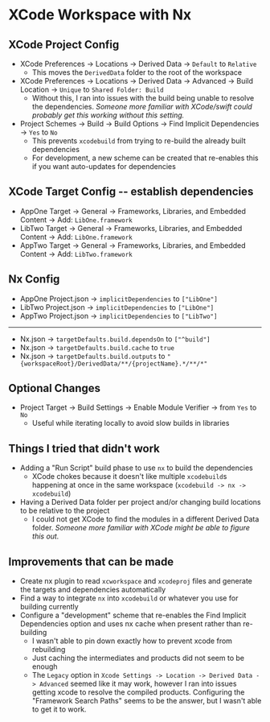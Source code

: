 # XCode Workspace with Nx

## XCode Project Config

- XCode Preferences -> Locations -> Derived Data -> `Default` to `Relative`
  - This moves the `DerivedData` folder to the root of the workspace
- XCode Preferences -> Locations -> Derived Data -> Advanced -> Build Location -> `Unique` to `Shared Folder: Build`
  - Without this, I ran into issues with the build being unable to resolve the dependencies.
    _Someone more familiar with XCode/swift could probably get this working without this setting._
- Project Schemes -> Build -> Build Options -> Find Implicit Dependencies -> `Yes` to `No`
  - This prevents `xcodebuild` from trying to re-build the already built dependencies
  - For development, a new scheme can be created that re-enables this if you want auto-updates for dependencies

## XCode Target Config -- establish dependencies

- AppOne Target -> General -> Frameworks, Libraries, and Embedded Content -> Add: `LibOne.framework`
- LibTwo Target -> General -> Frameworks, Libraries, and Embedded Content -> Add: `LibOne.framework`
- AppTwo Target -> General -> Frameworks, Libraries, and Embedded Content -> Add: `LibTwo.framework`

## Nx Config

- AppOne Project.json -> `implicitDependencies` to `["LibOne"]`
- LibTwo Project.json -> `implicitDependencies` to `["LibOne"]`
- AppTwo Project.json -> `implicitDependencies` to `["LibTwo"]`

---

- Nx.json -> `targetDefaults.build.dependsOn` to `["^build"]`
- Nx.json -> `targetDefaults.build.cache` to `true`
- Nx.json -> `targetDefaults.build.outputs` to `"{workspaceRoot}/DerivedData/**/{projectName}.*/**/*"`

## Optional Changes

- Project Target -> Build Settings -> Enable Module Verifier -> from `Yes` to `No`
  - Useful while iterating locally to avoid slow builds in libraries

## Things I tried that didn't work

- Adding a "Run Script" build phase to use `nx` to build the dependencies
  - XCode chokes because it doesn't like multiple `xcodebuild`s happening at once in the same workspace (`xcodebuild -> nx -> xcodebuild`)
- Having a Derived Data folder per project and/or changing build locations to be relative to the project
  - I could not get XCode to find the modules in a different Derived Data folder.
    _Someone more familiar with XCode might be able to figure this out._

## Improvements that can be made

- Create nx plugin to read `xcworkspace` and `xcodeproj` files and generate the targets and dependencies automatically
- Find a way to integrate `nx` into `xcodebuild` or whatever you use for building currently
- Configure a "development" scheme that re-enables the Find Implicit Dependencies option and uses nx cache when present rather than re-building
   - I wasn't able to pin down exactly how to prevent xcode from rebuilding
   - Just caching the intermediates and products did not seem to be enough
   - The `Legacy` option in `Xcode Settings -> Location -> Derived Data -> Advanced` seemed like it may work, however I ran into issues getting xcode to resolve the compiled products. Configuring the "Framework Search Paths" seems to be the answer, but I wasn't able to get it to work.
